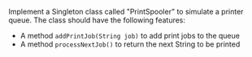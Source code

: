 Implement a Singleton class called "PrintSpooler" to simulate 
a printer queue. The class should have the following features:
- A method `addPrintJob(String job)` to add print jobs to the queue
- A method `processNextJob()` to return the next String to be printed